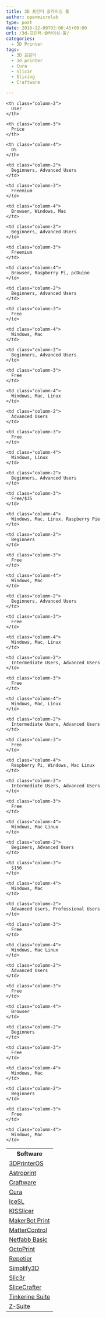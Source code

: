 ```yaml
---
title: 3D 프린터 슬라이싱 툴
author: openmicrolab
type: post
date: 2016-12-09T03:00:45+00:00
url: /3d-프린터-슬라이싱-툴/
categories:
  - 3D Printer
tags:
  - 3D 프린터
  - 3d printer
  - Cura
  - Slic3r
  - Slicing
  - Craftware

---
```

<table id="tablepress-75" class="tablepress tablepress-id-75">
  <tr class="row-1 odd">
    <th class="column-1">
      Software
    </th>
    
    <th class="column-2">
      User
    </th>
    
    <th class="column-3">
      Price
    </th>
    
    <th class="column-4">
      OS
    </th>
  </tr>
  
  <tr class="row-2 even">
    <td class="column-1">
      <a href="https://all3dp.com/best-3d-slicer-software-3d-printer/#3DPrinterOS">3DPrinterOS</a>
    </td>
    
    <td class="column-2">
      Beginners, Advanced Users
    </td>
    
    <td class="column-3">
      Freemium
    </td>
    
    <td class="column-4">
      Browser, Windows, Mac
    </td>
  </tr>
  
  <tr class="row-3 odd">
    <td class="column-1">
      <a href="https://all3dp.com/best-3d-slicer-software-3d-printer/#Astroprint">Astroprint</a>
    </td>
    
    <td class="column-2">
      Beginners, Advanced Users
    </td>
    
    <td class="column-3">
      Freemium
    </td>
    
    <td class="column-4">
      Browser, Raspberry Pi, pcDuino
    </td>
  </tr>
  
  <tr class="row-4 even">
    <td class="column-1">
      <a href="https://all3dp.com/best-3d-slicer-software-3d-printer/#Craftware">Craftware</a>
    </td>
    
    <td class="column-2">
      Beginners, Advanced Users
    </td>
    
    <td class="column-3">
      Free
    </td>
    
    <td class="column-4">
      Windows, Mac
    </td>
  </tr>
  
  <tr class="row-5 odd">
    <td class="column-1">
      <a href="https://all3dp.com/best-3d-slicer-software-3d-printer/#Cura">Cura</a>
    </td>
    
    <td class="column-2">
      Beginners, Advanced Users
    </td>
    
    <td class="column-3">
      Free
    </td>
    
    <td class="column-4">
      Windows, Mac, Linux
    </td>
  </tr>
  
  <tr class="row-6 even">
    <td class="column-1">
      <a href="https://all3dp.com/best-3d-slicer-software-3d-printer/#IceSL">IceSL</a>
    </td>
    
    <td class="column-2">
      Advanced Users
    </td>
    
    <td class="column-3">
      Free
    </td>
    
    <td class="column-4">
      Windows, Linux
    </td>
  </tr>
  
  <tr class="row-7 odd">
    <td class="column-1">
      <a href="https://all3dp.com/best-3d-slicer-software-3d-printer/#KISSlicer">KISSlicer</a>
    </td>
    
    <td class="column-2">
      Beginners, Advanced Users
    </td>
    
    <td class="column-3">
      Free/$35
    </td>
    
    <td class="column-4">
      Windows, Mac, Linux, Raspberry Pie
    </td>
  </tr>
  
  <tr class="row-8 even">
    <td class="column-1">
      <a href="https://all3dp.com/best-3d-slicer-software-3d-printer/#MakerBot%20Print">MakerBot Print</a>
    </td>
    
    <td class="column-2">
      Beginners
    </td>
    
    <td class="column-3">
      Free
    </td>
    
    <td class="column-4">
      Windows, Mac
    </td>
  </tr>
  
  <tr class="row-9 odd">
    <td class="column-1">
      <a href="https://all3dp.com/best-3d-slicer-software-3d-printer/#MatterControl">MatterControl</a>
    </td>
    
    <td class="column-2">
      Beginners, Advanced Users
    </td>
    
    <td class="column-3">
      Free
    </td>
    
    <td class="column-4">
      Windows, Mac, Linux
    </td>
  </tr>
  
  <tr class="row-10 even">
    <td class="column-1">
      <a href="https://all3dp.com/best-3d-slicer-software-3d-printer/#Netfabb%20Basic">Netfabb Basic</a>
    </td>
    
    <td class="column-2">
      Intermediate Users, Advanced Users
    </td>
    
    <td class="column-3">
      Free
    </td>
    
    <td class="column-4">
      Windows, Mac, Linux
    </td>
  </tr>
  
  <tr class="row-11 odd">
    <td class="column-1">
      <a href="https://all3dp.com/best-3d-slicer-software-3d-printer/#OctoPrint">OctoPrint</a>
    </td>
    
    <td class="column-2">
      Intermediate Users, Advanced Users
    </td>
    
    <td class="column-3">
      Free
    </td>
    
    <td class="column-4">
      Raspberry Pi, Windows, Mac Linux
    </td>
  </tr>
  
  <tr class="row-12 even">
    <td class="column-1">
      <a href="https://all3dp.com/best-3d-slicer-software-3d-printer/#Repetier">Repetier</a>
    </td>
    
    <td class="column-2">
      Intermediate Users, Advanced Users
    </td>
    
    <td class="column-3">
      Free
    </td>
    
    <td class="column-4">
      Windows, Mac Linux
    </td>
  </tr>
  
  <tr class="row-13 odd">
    <td class="column-1">
      <a href="https://all3dp.com/best-3d-slicer-software-3d-printer/#Simplify3D">Simplify3D</a>
    </td>
    
    <td class="column-2">
      Beginers, Advanced Users
    </td>
    
    <td class="column-3">
      $150
    </td>
    
    <td class="column-4">
      Windows, Mac
    </td>
  </tr>
  
  <tr class="row-14 even">
    <td class="column-1">
      <a href="https://all3dp.com/best-3d-slicer-software-3d-printer/#Slic3r">Slic3r</a>
    </td>
    
    <td class="column-2">
      Advanced Users, Professional Users
    </td>
    
    <td class="column-3">
      Free
    </td>
    
    <td class="column-4">
      Windows, Mac Linux
    </td>
  </tr>
  
  <tr class="row-15 odd">
    <td class="column-1">
      <a href="https://all3dp.com/best-3d-slicer-software-3d-printer/#SliceCrafter">SliceCrafter</a>
    </td>
    
    <td class="column-2">
      Advanced Users
    </td>
    
    <td class="column-3">
      Free
    </td>
    
    <td class="column-4">
      Browser
    </td>
  </tr>
  
  <tr class="row-16 even">
    <td class="column-1">
      <a href="https://all3dp.com/best-3d-slicer-software-3d-printer/#Tinkerine%20Suite">Tinkerine Suite</a>
    </td>
    
    <td class="column-2">
      Beginners
    </td>
    
    <td class="column-3">
      Free
    </td>
    
    <td class="column-4">
      Windows, Mac
    </td>
  </tr>
  
  <tr class="row-17 odd">
    <td class="column-1">
      <a href="https://all3dp.com/best-3d-slicer-software-3d-printer/#Z-Suite">Z-Suite</a>
    </td>
    
    <td class="column-2">
      Beginners
    </td>
    
    <td class="column-3">
      Free
    </td>
    
    <td class="column-4">
      Windows, Mac
    </td>
  </tr>
</table>
